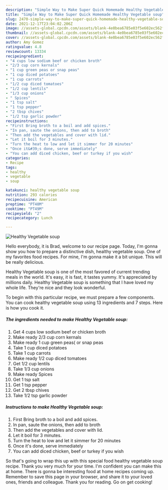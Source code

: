 ```yaml
---
description: "Simple Way to Make Super Quick Homemade Healthy Vegetable soup"
title: "Simple Way to Make Super Quick Homemade Healthy Vegetable soup"
slug: 2470-simple-way-to-make-super-quick-homemade-healthy-vegetable-soup
date: 2021-12-17T23:04:02.206Z
image: //assets-global.cpcdn.com/assets/blank-4e0bea6785e03f5e602ec562f230caae08da540cada707380b4fe1bbebba43da.png
thumbnail: //assets-global.cpcdn.com/assets/blank-4e0bea6785e03f5e602ec562f230caae08da540cada707380b4fe1bbebba43da.png
cover: //assets-global.cpcdn.com/assets/blank-4e0bea6785e03f5e602ec562f230caae08da540cada707380b4fe1bbebba43da.png
author: Amy Gomez
ratingvalue: 4.8
reviewcount: 13334
recipeingredient:
- "4 cups low sodium beef or chicken broth"
- "2/3 cup corn kernals"
- "1 cup green peas or snap peas"
- "1 cup diced potatoes"
- "1 cup carrots"
- "1/2 cup diced tomatoes"
- "1/2 cup lentils"
- "1/3 cup onions"
- " Spices"
- "1 tsp salt"
- "1 tsp pepper"
- "2 tbsp chives"
- "1/2 tsp garlic powder"
recipeinstructions:
- "First Bring broth to a boil and add spices."
- "In pan, saute the onions, then add to broth"
- "Then add the vegetables and cover with lid."
- "Let it boil for 3 minutes."
- "Turn the heat to low and let it simmer for 20 minutes"
- "Once it&#39;s done, serve immediately"
- "You can add diced chicken, beef or turkey if you wish"
categories:
- Recipe
tags:
- healthy
- vegetable
- soup

katakunci: healthy vegetable soup 
nutrition: 293 calories
recipecuisine: American
preptime: "PT40M"
cooktime: "PT49M"
recipeyield: "2"
recipecategory: Lunch

---
```



![Healthy Vegetable soup](//assets-global.cpcdn.com/assets/blank-4e0bea6785e03f5e602ec562f230caae08da540cada707380b4fe1bbebba43da.png)

Hello everybody, it is Brad, welcome to our recipe page. Today, I'm gonna show you how to prepare a distinctive dish, healthy vegetable soup. One of my favorites food recipes. For mine, I'm gonna make it a bit unique. This will be really delicious.



Healthy Vegetable soup is one of the most favored of current trending meals in the world. It's easy, it is fast, it tastes yummy. It's appreciated by millions daily. Healthy Vegetable soup is something that I have loved my whole life. They're nice and they look wonderful.


To begin with this particular recipe, we must prepare a few components. You can cook healthy vegetable soup using 13 ingredients and 7 steps. Here is how you cook it.

<!--inarticleads1-->

##### The ingredients needed to make Healthy Vegetable soup:

1. Get 4 cups low sodium beef or chicken broth
1. Make ready 2/3 cup corn kernals
1. Make ready 1 cup green peas( or snap peas
1. Take 1 cup diced potatoes
1. Take 1 cup carrots
1. Make ready 1/2 cup diced tomatoes
1. Get 1/2 cup lentils
1. Take 1/3 cup onions
1. Make ready  Spices
1. Get 1 tsp salt
1. Get 1 tsp pepper
1. Get 2 tbsp chives
1. Take 1/2 tsp garlic powder




<!--inarticleads2-->

##### Instructions to make Healthy Vegetable soup:

1. First Bring broth to a boil and add spices.
1. In pan, saute the onions, then add to broth
1. Then add the vegetables and cover with lid.
1. Let it boil for 3 minutes.
1. Turn the heat to low and let it simmer for 20 minutes
1. Once it&#39;s done, serve immediately
1. You can add diced chicken, beef or turkey if you wish




So that's going to wrap this up with this special food healthy vegetable soup recipe. Thank you very much for your time. I'm confident you can make this at home. There is gonna be interesting food at home recipes coming up. Remember to save this page in your browser, and share it to your loved ones, friends and colleague. Thank you for reading. Go on get cooking!
